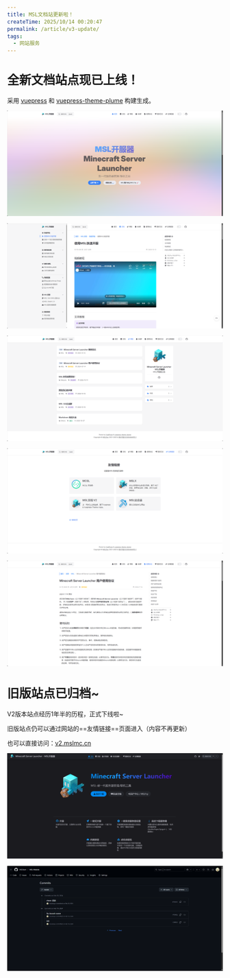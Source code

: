 ```yaml
---
title: MSL文档站更新啦！
createTime: 2025/10/14 00:20:47
permalink: /article/v3-update/
tags:
  - 网站服务
---
```


# 全新文档站点现已上线！

采用 [vuepress](https://vuepress.vuejs.org/) 和 [vuepress-theme-plume](https://github.com/pengzhanbo/vuepress-theme-plume) 构建生成。

![](./assets/image-20251014002245816.png)

![](./assets/image-20251014002307065.png)

![](./assets/image-20251014002320756.png)

![](./assets/image-20251014002337948.png)

![](./assets/image-20251014002413469.png)

# 旧版站点已归档~

V2版本站点经历1年半的历程，正式下线啦~

旧版站点仍可以通过网站的==友情链接==页面进入（内容不再更新）

也可以直接访问：[v2.mslmc.cn](https://v2.mslmc.cn)

![](./assets/image-20251014002550997.png)

![](./assets/image-20251014002606867.png)
